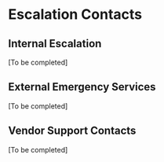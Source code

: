 # Escalation Contacts

## Internal Escalation
[To be completed]

## External Emergency Services
[To be completed]

## Vendor Support Contacts
[To be completed]
